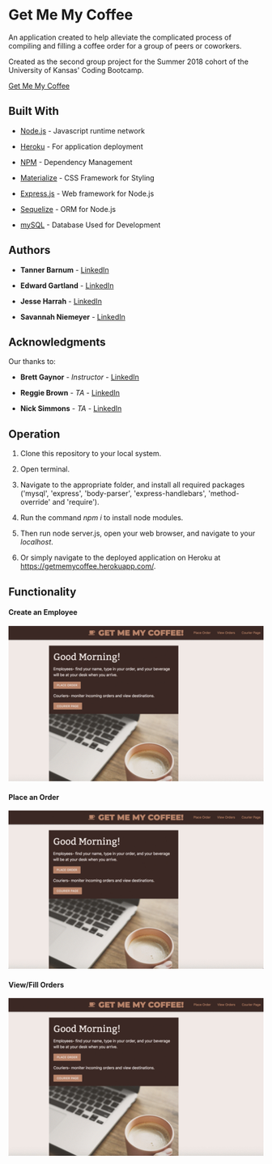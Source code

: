 
# Get Me My Coffee

An application created to help alleviate the complicated process of compiling and filling a coffee order for a group of peers or coworkers.

Created as the second group project for the Summer 2018 cohort of the University of Kansas' Coding Bootcamp.

[Get Me My Coffee](https://getmemycoffee.herokuapp.com/)

## Built With

* [Node.js](https://nodejs.org/en/about/) - Javascript runtime network

* [Heroku](https://www.heroku.com/) - For application deployment

* [NPM](https://www.npmjs.com/) - Dependency Management

* [Materialize](https://materializecss.com/about.html) - CSS Framework for Styling

* [Express.js](https://expressjs.com/) - Web framework for Node.js

* [Sequelize](http://sequelize.readthedocs.io/en/v3/) - ORM for Node.js

* [mySQL](https://www.mysql.com/) - Database Used for Development

## Authors

* **Tanner Barnum** - [LinkedIn](https://www.linkedin.com/in/tanner-barnum-0b9808162/)

* **Edward Gartland** - [LinkedIn](https://www.linkedin.com/in/edward-gartland-839006163/)

* **Jesse Harrah** - [LinkedIn](https://www.linkedin.com/in/jesse-harrah-b6b7b2152/)

* **Savannah Niemeyer** - [LinkedIn](https://www.linkedin.com/in/savannah-niemeyer-20579874/)

## Acknowledgments

Our thanks to:

* **Brett Gaynor** - *Instructor* - [LinkedIn](https://www.linkedin.com/in/brett-gaynor-4022592b/)

* **Reggie Brown** - *TA* - [LinkedIn](https://www.linkedin.com/in/reggie-brown/)

* **Nick Simmons** - *TA* - [LinkedIn](https://www.linkedin.com/in/nick-simmons-ph-d-7b483550/)

## Operation

1) Clone this repository to your local system.

2) Open terminal.

3) Navigate to the appropriate folder, and install all required packages ('mysql', 'express', 'body-parser', 'express-handlebars', 'method-override' and 'require'). 

4) Run the command *npm i* to install node modules.

5) Then run node server.js, open your web browser, and navigate to your *localhost*.

6) Or simply navigate to the deployed application on Heroku at https://getmemycoffee.herokuapp.com/.


## Functionality

#### Create an Employee

![Output Sample](https://github.com/EGartland/Group-Project-2/blob/master/public/styles/CreateEmployee.gif)

#### Place an Order

![Output Sample](https://github.com/EGartland/Group-Project-2/blob/master/public/styles/PlaceOrder.gif)

#### View/Fill Orders

![Output Sample](https://github.com/EGartland/Group-Project-2/blob/master/public/styles/Courier.gif)
